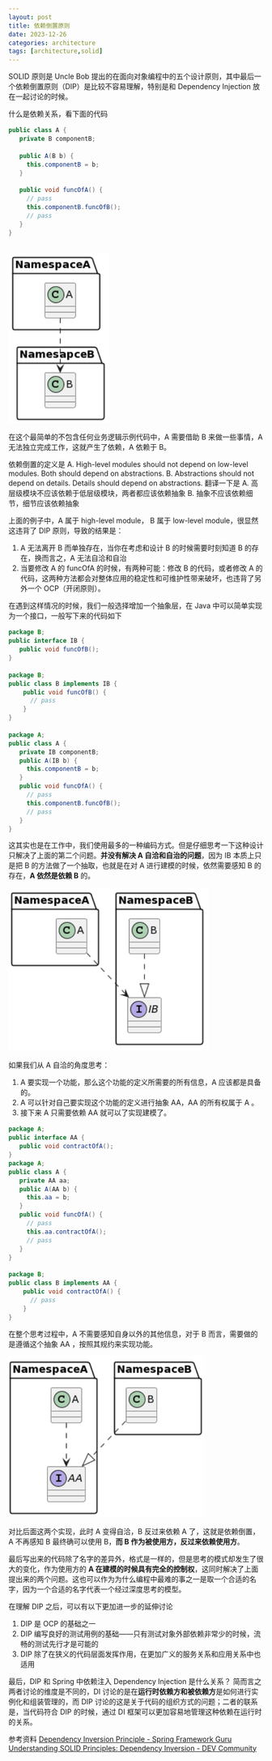 ```yaml
---
layout: post
title: 依赖倒置原则
date: 2023-12-26
categories: architecture
tags: [architecture,solid]
---
```


SOLID 原则是 Uncle Bob 提出的在面向对象编程中的五个设计原则，其中最后一个依赖倒置原则（DIP）是比较不容易理解，特别是和 Dependency Injection 放在一起讨论的时候。


什么是依赖关系，看下面的代码

```java
public class A {
   private B componentB;
   
   public A(B b) {
     this.componentB = b;
   }
   
   public void funcOfA() {
     // pass
     this.componentB.funcOfB();
     // pass
   }
}
​
```

![a2b](/assets/img/solid/a2b.png)

在这个最简单的不包含任何业务逻辑示例代码中，A 需要借助 B 来做一些事情，A 无法独立完成工作，这就产生了依赖，A 依赖于 B。

依赖倒置的定义是
A. High-level modules should not depend on low-level modules. Both should depend on abstractions.
B. Abstractions should not depend on details. Details should depend on abstractions.
翻译一下是
A. 高层级模块不应该依赖于低层级模块，两者都应该依赖抽象
B. 抽象不应该依赖细节，细节应该依赖抽象

上面的例子中，A 属于 high-level module， B 属于 low-level module，很显然这违背了 DIP 原则，导致的结果是：
1. A 无法离开 B 而单独存在，当你在考虑和设计 B 的时候需要时刻知道 B 的存在，换而言之，A 无法自洽和自治
2. 当要修改 A 的 funcOfA 的时候，有两种可能：修改 B 的代码，或者修改 A 的代码，这两种方法都会对整体应用的稳定性和可维护性带来破坏，也违背了另外一个 OCP（开闭原则）。

在遇到这样情况的时候，我们一般选择增加一个抽象层，在 Java 中可以简单实现为一个接口，一般写下来的代码如下

```java
package B;
public interface IB {
   public void funcOfB();
}

package B;
public class B implements IB {
    public void funcOfB() {
      // pass
    }
}

package A;
public class A {
   private IB componentB;
   public A(IB b) {
     this.componentB = b;
   }
   public void funcOfA() {
     // pass
     this.componentB.funcOfB();
     // pass
   }
}
```

这其实也是在工作中，我们使用最多的一种编码方式。但是仔细思考一下这种设计只解决了上面的第二个问题。**并没有解决 A 自洽和自治的问题**，因为 IB 本质上只是把 B 的方法做了一个抽取，也就是在对 A 进行建模的时候，依然需要感知 B 的存在，**A 依然是依赖 B** 的。

![a2ib](/assets/img/solid/a2ib.png)

如果我们从 A 自洽的角度思考：

1. A 要实现一个功能，那么这个功能的定义所需要的所有信息，A 应该都是具备的。
2. A 可以针对自己要实现这个功能的定义进行抽象 AA，AA 的所有权属于 A 。
3. 接下来 A 只需要依赖 AA 就可以了实现建模了。

```java
package A;
public interface AA {
   public void contractOfA();
}
package A;
public class A {
   private AA aa;
   public A(AA b) {
     this.aa = b;
   }
   public void funcOfA() {
     // pass
     this.aa.contractOfA();
     // pass
   }
}

package B;
public class B implements AA {
    public void contractOfA() {
      // pass
    }
}
```

在整个思考过程中，A 不需要感知自身以外的其他信息，对于 B 而言，需要做的是遵循这个抽象 AA ，按照其规约来实现功能。

![a2aa](/assets/img/solid/a2aa.png)

对比后面这两个实现，此时 A 变得自洽，B 反过来依赖 A 了，这就是依赖倒置，A 不再感知 B 最终确可以使用 B，**而 B 作为被使用方，反过来依赖使用方**。

最后写出来的代码除了名字的差异外，格式是一样的，但是思考的模式却发生了很大的变化，作为使用方的 **A 在建模的时候具有完全的控制权**，这同时解决了上面提出来的两个问题。这也可以作为为什么编程中最难的事之一是取一个合适的名字，因为一个合适的名字代表一个经过深度思考的模型。

在理解 DIP 之后，可以有以下更加进一步的延伸讨论
1. DIP 是 OCP 的基础之一
2. DIP 编写良好的测试用例的基础——只有测试对象外部依赖非常少的时候，流畅的测试先行才是可能的
3. DIP 除了在狭义的代码层面发挥作用，在更加广义的服务关系和应用关系中也适用

最后，DIP 和 Spring 中依赖注入 Dependency Injection 是什么关系？
简而言之两者讨论的维度是不同的，DI 讨论的是在**运行时依赖方和被依赖方**是如何进行实例化和组装管理的，而 DIP 讨论的这是关于代码的组织方式的问题；二者的联系是，当代码符合 DIP 的时候，通过 DI 框架可以更加容易地管理这种依赖在运行时的关系。

参考资料
[Dependency Inversion Principle - Spring Framework Guru](https://springframework.guru/principles-of-object-oriented-design/dependency-inversion-principle/)
[Understanding SOLID Principles: Dependency Inversion - DEV Community](https://dev.to/tamerlang/understanding-solid-principles-dependency-inversion-1b0f)
